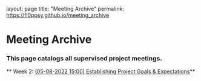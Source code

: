layout: page
title: "Meeting Archive"
permalink: https://fl0ppsy.github.io/meeting_archive

# Meeting Archive

### This page catalogs all supervised project meetings.

** Week 2: [(05-08-2022 15:00) Establishing Project Goals & Expectations](https://fl0ppsy.github.io/meeting_archive/05-08-2022-15:00_meeting)**
